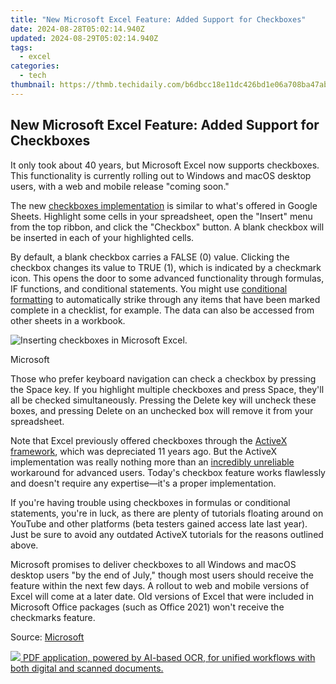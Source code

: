 ```yaml
---
title: "New Microsoft Excel Feature: Added Support for Checkboxes"
date: 2024-08-28T05:02:14.940Z
updated: 2024-08-29T05:02:14.940Z
tags:
  - excel
categories:
  - tech
thumbnail: https://thmb.techidaily.com/b6dbcc18e11dc426bd1e06a708ba47abaebc27e7bce0a9cec47bbc5c1d004931.jpg
---
```


## New Microsoft Excel Feature: Added Support for Checkboxes

It only took about 40 years, but Microsoft Excel now supports checkboxes. This functionality is currently rolling out to Windows and macOS desktop users, with a web and mobile release "coming soon."

 The new [checkboxes implementation](https://techcommunity.microsoft.com/t5/excel-blog/introducing-checkboxes-in-excel/ba-p/4173561) is similar to what's offered in Google Sheets. Highlight some cells in your spreadsheet, open the "Insert" menu from the top ribbon, and click the "Checkbox" button. A blank checkbox will be inserted in each of your highlighted cells.

 By default, a blank checkbox carries a FALSE (0) value. Clicking the checkbox changes its value to TRUE (1), which is indicated by a checkmark icon. This opens the door to some advanced functionality through formulas, IF functions, and conditional statements. You might use [conditional formatting](https://ai-live-streaming.techidaily.com/simple-tricks-avoiding-hassle-while-uninstalling-nvidia-geforce-experience/) to automatically strike through any items that have been marked complete in a checklist, for example. The data can also be accessed from other sheets in a workbook.

![Inserting checkboxes in Microsoft Excel.](https://static1.howtogeekimages.com/wordpress/wp-content/uploads/2024/06/71.jpg) 

Microsoft

 Those who prefer keyboard navigation can check a checkbox by pressing the Space key. If you highlight multiple checkboxes and press Space, they'll all be checked simultaneously. Pressing the Delete key will uncheck these boxes, and pressing Delete on an unchecked box will remove it from your spreadsheet.

 Note that Excel previously offered checkboxes through the [ActiveX framework](https://support.microsoft.com/en-us/office/add-a-check-box-option-or-toggle-button-activex-controls-2f0c62f5-af64-49cd-aec6-de018647cae3), which was depreciated 11 years ago. But the ActiveX implementation was really nothing more than an [incredibly unreliable](https://answers.microsoft.com/en-us/msoffice/forum/all/excel-2010-does-not-always-save-activex-and-form/bede74eb-aca7-4899-bcce-9c113abaf6b6) workaround for advanced users. Today's checkbox feature works flawlessly and doesn't require any expertise—it's a proper implementation.

 If you're having trouble using checkboxes in formulas or conditional statements, you're in luck, as there are plenty of tutorials floating around on YouTube and other platforms (beta testers gained access late last year). Just be sure to avoid any outdated ActiveX tutorials for the reasons outlined above.

 Microsoft promises to deliver checkboxes to all Windows and macOS desktop users "by the end of July," though most users should receive the feature within the next few days. A rollout to web and mobile versions of Excel will come at a later date. Old versions of Excel that were included in Microsoft Office packages (such as Office 2021) won't receive the checkmarks feature.

 Source: [Microsoft](https://techcommunity.microsoft.com/t5/excel-blog/introducing-checkboxes-in-excel/ba-p/4173561)

<ins class="adsbygoogle"
     style="display:block"
     data-ad-format="autorelaxed"
     data-ad-client="ca-pub-7571918770474297"
     data-ad-slot="1223367746"></ins>



<ins class="adsbygoogle"
     style="display:block"
     data-ad-client="ca-pub-7571918770474297"
     data-ad-slot="8358498916"
     data-ad-format="auto"
     data-full-width-responsive="true"></ins>



<!-- affiliate ads begin -->
<a href="https://checkout.abbyy.com/order/checkout.php?PRODS=39254549&QTY=1&AFFILIATE=108875&CART=1"> <img src="https://secure.avangate.com/images/merchant/0e5fb5c76fca16adbee503c9aff393cd/products/8_FR-Badges-NEW-FR-Standard-16-WIN-200.png" border="0"> PDF application, powered by AI-based OCR, for unified workflows with both digital and scanned documents. </a>
<!-- affiliate ads end -->